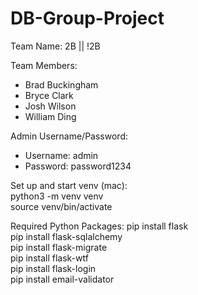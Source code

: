 # DB-Group-Project
Team Name: 2B || !2B

Team Members:
- Brad Buckingham
- Bryce Clark
- Josh Wilson
- William Ding

Admin Username/Password:
- Username: admin
- Password: password1234

Set up and start venv (mac): \
python3 -m venv venv \
source venv/bin/activate

Required Python Packages:
pip install flask \
pip install flask-sqlalchemy \
pip install flask-migrate \
pip install flask-wtf \
pip install flask-login \
pip install email-validator
